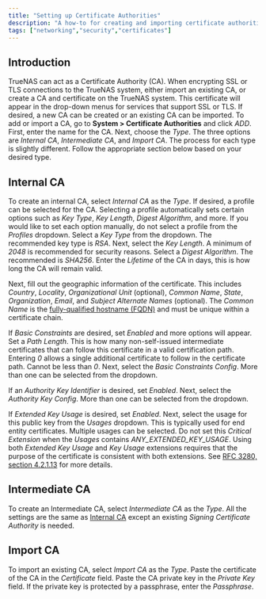 ```yaml
---
title: "Setting up Certificate Authorities"
description: "A how-to for creating and importing certificate authorities (CAs) in TrueNAS."
tags: ["networking","security","certificates"]
---
```


## Introduction

TrueNAS can act as a Certificate Authority (CA). When encrypting SSL or TLS
connections to the TrueNAS system, either import an existing CA, or
create a CA and certificate on the TrueNAS system. This certificate will appear
in the drop-down menus for services that support SSL or TLS. If desired, a new
CA can be created or an existing CA can be imported. To
add or import a CA, go to **System > Certificate Authorities** and click *ADD*. First,
enter the name for the CA. Next, choose the *Type*. The three options are
*Internal CA*, *Intermediate CA*, and *Import CA*. The process for
each type is slightly different. Follow the appropriate section below
based on your desired type.

## Internal CA

To create an internal CA, select *Internal CA* as the *Type*. If desired, a
profile can be selected for the CA. Selecting a profile
automatically sets certain options such as *Key Type*, *Key Length*, *Digest
Algorithm*, and more. If you would like to set each option manually, do not
select a profile from the *Profiles* dropdown. Select a *Key Type* from the
dropdown. The recommended key type is *RSA*. Next, select the *Key Length*. A
minimum of *2048* is recommended for security reasons. Select a *Digest
Algorithm*. The recommended is *SHA256*. Enter the *Lifetime* of the CA
in days, this is how long the CA will remain valid.

Next, fill out the geographic information of the certificate. This includes 
*Country*, *Locality*, *Organizational Unit* (optional), *Common Name*, *State*,
*Organization*, *Email*, and *Subject Alternate Names* (optional). The *Common
Name* is the [fully-qualified hostname (FQDN)](https://kb.iu.edu/d/aiuv) and
must be unique within a certificate chain.

If *Basic Constraints* are desired, set *Enabled* and more options will appear.
Set a *Path Length*. This is how many non-self-issued intermediate certificates
that can follow this certificate in a valid certification path. Entering *0*
allows a single additional certificate to follow in the certificate path.
Cannot be less than *0*. Next, select the *Basic Constraints Config*. More than
one can be selected from the dropdown.

If an *Authority Key Identifier* is desired, set *Enabled*. Next, select the
*Authority Key Config*. More than one can be selected from the dropdown.

If *Extended Key Usage* is desired, set *Enabled*. Next, select the usage for
this public key from the *Usages* dropdown. This is typically used for end
entity certificates. Multiple usages can be selected. Do not set this
*Critical Extension* when the *Usages* contains *ANY_EXTENDED_KEY_USAGE*.
Using both *Extended Key Usage* and *Key Usage* extensions requires that the
purpose of the certificate is consistent with both extensions. See
[RFC 3280, section 4.2.1.13](https://www.ietf.org/rfc/rfc3280.txt) for more
details.

## Intermediate CA

To create an Intermediate CA, select *Intermediate CA* as the *Type*. All the
settings are the same as [Internal CA](#internal-ca) except an existing
*Signing Certificate Authority* is needed.

## Import CA

To import an existing CA, select *Import CA* as the *Type*. Paste the
certificate of the CA in the *Certificate* field. Paste the CA
private key in the *Private Key* field. If the private key is protected by a
passphrase, enter the *Passphrase*.
